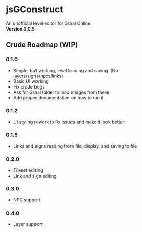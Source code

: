 jsGConstruct
============
An unofficial level editor for Graal Online.  
**Version 0.0.5**

Crude Roadmap (WIP)
-------------------

### 0.1.0
* Simple, but working, level loading and saving. (No layers/signs/npcs/links)
* Basic UI working
* Fix crude bugs
* Ask for Graal folder to load images from there
* Add proper documentation on how to run it

### 0.1.2
* UI styling rework to fix issues and make it look better

### 0.1.5
* Links and signs reading from file, display, and saving to file

### 0.2.0
* Tileset editing
* Link and sign editing

### 0.3.0
* NPC support

### 0.4.0
* Layer support

